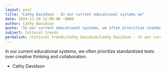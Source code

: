 ```yaml
---
layout: post
title: "Cathy Davidson - In our current educational systems we"
date: 2024-12-28 12:00:00 -0000
author: Cathy Davidson
quote: "In our current educational systems, we often prioritize standardized tests over creative thinking and collaboration."
subject: Cultural trends
permalink: /Cultural trends/Cathy Davidson/Cathy Davidson - In our current educational systems we
---
```


In our current educational systems, we often prioritize standardized tests over creative thinking and collaboration.

- Cathy Davidson
